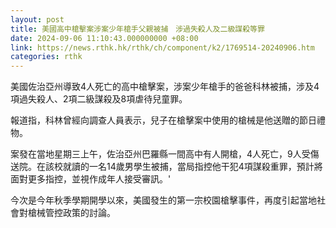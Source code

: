 ```yaml
---
layout: post
title: 美國高中槍擊案涉案少年槍手父親被捕　涉過失殺人及二級謀殺等罪
date: 2024-09-06 11:10:43.000000000 +08:00
link: https://news.rthk.hk/rthk/ch/component/k2/1769514-20240906.htm
categories: rthk
---
```


美國佐治亞州導致4人死亡的高中槍擊案，涉案少年槍手的爸爸科林被捕，涉及4項過失殺人、2項二級謀殺及8項虐待兒童罪。

報道指，科林曾經向調查人員表示，兒子在槍擊案中使用的槍械是他送贈的節日禮物。

案發在當地星期三上午，佐治亞州巴羅縣一間高中有人開槍，4人死亡，9人受傷送院。在該校就讀的一名14歲男學生被捕，當局指控他干犯4項謀殺重罪，預計將面對更多指控，並視作成年人接受審訊。'

今次是今年秋季學期開學以來，美國發生的第一宗校園槍擊事件，再度引起當地社會對槍械管控政策的討論。
